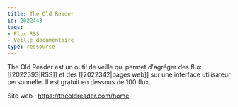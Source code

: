 ```yaml
---
title: The Old Reader
id: 2022443
tags:
- Flux RSS
- Veille documentaire
type: ressource
---
```


The Old Reader est un outil de veille qui permet d'agréger des flux [[2022393|RSS]] et des [[2022342|pages web]] sur une interface utilisateur personnelle. Il est gratuit en dessous de 100 flux.

Site web : <https://theoldreader.com/home>

